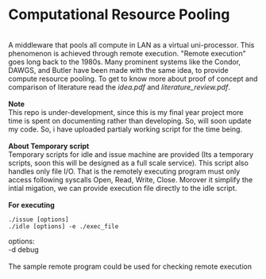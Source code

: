 # Computational Resource Pooling
<br>
  A middleware that pools all compute in LAN as a virtual uni-processor. This phenomenon is achieved through remote execution. "Remote execution" goes long back to the 1980s. Many prominent systems like the Condor, DAWGS, and Butler have been made with the same idea, to provide compute resource pooling. To get to know more about proof of concept and comparison of literature read the <i>idea.pdf</i> and <i>literature_review.pdf</i>.
<br><br>
<b>Note</b><br>
This repo is under-development, since this is my final year project more time is spent on documenting rather than developing. So, will soon update my code. So, i have uploaded partialy working script for the time being.
<br><br>
<b>About Temporary script</b><br>
Temporary scripts for idle and issue machine are provided (Its a temporary scripts, soon this will be designed as a full scale service). This script also handles only file I/O. That is the remotely executing program must only access following syscalls Open, Read, Write, Close. Morover it simplify the intial migation, we can provide execution file directly to the idle script.
<br><br>
<b>For executing</b>

```
./issue [options]
./idle [options] -e ./exec_file
```

options:<br>
-d debug<br><br>
The sample remote program could be used for checking remote execution
